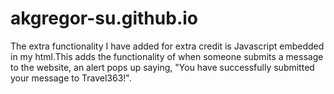 # akgregor-su.github.io

The extra functionality I have added for extra credit is Javascript embedded in my html.This adds the functionality of when someone submits a message to the website, an alert pops up saying, "You have successfully submitted your message to Travel363!".


<script>
                function myFunction() {
                    var txt;
                    if (confirm("You have successfully submitted your message to Travel363!")) {
                        txt = "You have submitted a message to Travel363.";
                    } else {
                    txt = "You have unsubmitted your message to Travel363.";
                    }
                    document.getElementById("demo").innerHTML = txt;
                    }
            </script>
            
            
            

